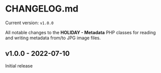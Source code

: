 # CHANGELOG.md

Current version: `v1.0.0`

All notable changes to the **HOLIDAY - Metadata** PHP classes for reading and writing metadata from/to JPG image files.

## v1.0.0 - 2022-07-10
Initial release
